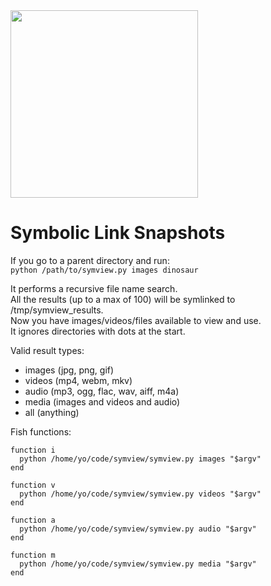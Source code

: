 <img src="https://i.imgur.com/PyXJEqi.jpg" width="300">

# Symbolic Link Snapshots

If you go to a parent directory and run:  
`python /path/to/symview.py images dinosaur`  

It performs a recursive file name search.  
All the results (up to a max of 100) will be symlinked to /tmp/symview_results.  
Now you have images/videos/files available to view and use.  
It ignores directories with dots at the start.  

Valid result types: 
* images (jpg, png, gif)
* videos (mp4, webm, mkv)
* audio (mp3, ogg, flac, wav, aiff, m4a)
* media (images and videos and audio)
* all (anything)

Fish functions:  

```  
function i
  python /home/yo/code/symview/symview.py images "$argv"
end

function v
  python /home/yo/code/symview/symview.py videos "$argv"
end

function a
  python /home/yo/code/symview/symview.py audio "$argv"
end

function m
  python /home/yo/code/symview/symview.py media "$argv"
end
```